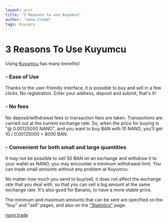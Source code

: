 ```yaml
---
layout: post
title: "3 Reasons to use Kuyumcu"
author: "nano.trade"
tags: Kuyumcu
---
```


# 3 Reasons To Use Kuyumcu

Using [Kuyumcu](https://banano.nano.trade/) has many benefits!

### - Ease of Use
Thanks to the user-friendly interface, it is possible to buy and sell in a few clicks. No registration. Enter your address, deposit and submit, that's it!

### - No fees
No deposit/withdrawal fees or transaction fees are taken. Transactions are carried out at the current exchange rate.
So, when the price for buying is "@ 0.00125000 NANO", and you want to buy BAN with 10 NANO, you'll get 10 / 0.00125000 = 8000 BAN.

### - Convenient for both small and large quantities
It may not be possible to sell 50 BAN on an exchange and withdraw it to your wallet as NANO, you may encounter a minimum withdrawal limit. You can trade small amounts without any problem at Kuyumcu.

No matter how much you send to buy/sell, it does not affect the exchange rate that you deal with, so that you can sell a big amount at the same exchange rate. It's also good for Banano, to have a more stable price.

The minimum and maximum amounts that can be sent are specified on the "buy" and "sell" pages, and also on the ["Statistics"](https://banano.nano.trade/stats) page.

[nano.trade](http://nano.trade "Go to nano.trade")